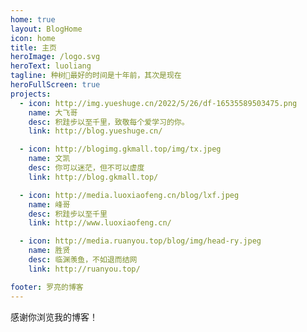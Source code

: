 ```yaml
---
home: true
layout: BlogHome
icon: home
title: 主页
heroImage: /logo.svg
heroText: luoliang
tagline: 种树🌲最好的时间是十年前，其次是现在
heroFullScreen: true
projects:
  - icon: http://img.yueshuge.cn/2022/5/26/df-16535589503475.png
    name: 大飞哥
    desc: 积跬步以至千里，致敬每个爱学习的你。
    link: http://blog.yueshuge.cn/

  - icon: http://blogimg.gkmall.top/img/tx.jpeg
    name: 文凯
    desc: 你可以迷茫，但不可以虚度
    link: http://blog.gkmall.top/

  - icon: http://media.luoxiaofeng.cn/blog/lxf.jpeg
    name: 峰哥
    desc: 积跬步以至千里
    link: http://www.luoxiaofeng.cn/

  - icon: http://media.ruanyou.top/blog/img/head-ry.jpeg
    name: 胜贤
    desc: 临渊羡鱼，不如退而结网
    link: http://ruanyou.top/

footer: 罗亮的博客
---
```


感谢你浏览我的博客！


